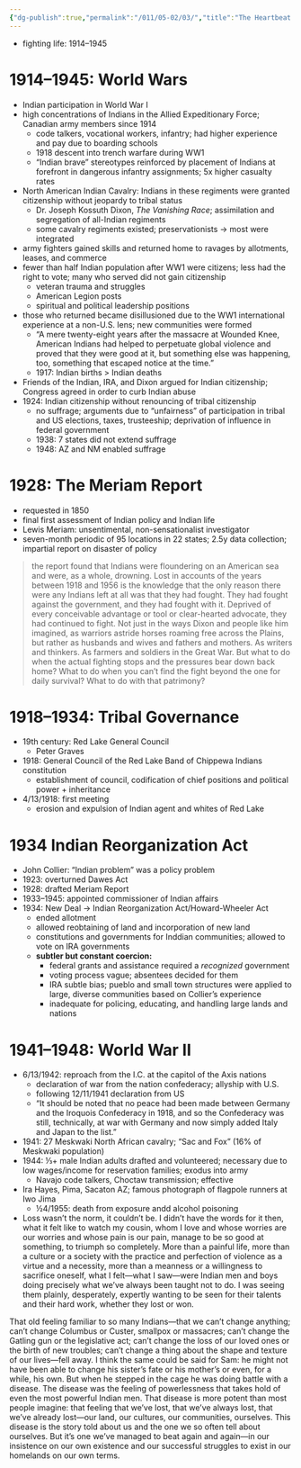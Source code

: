 ```yaml
---
{"dg-publish":true,"permalink":"/011/05-02/03/","title":"The Heartbeat of Wounded Knee, Chapter 3","tags":["ETHNS350"],"noteIcon":"1","created":"2024-09-26T13:45:04.162-07:00","updated":"2024-09-26T15:30:29.927-07:00"}
---
```


- fighting life: 1914–1945
# 1914–1945: World Wars
- Indian participation in World War I
- high concentrations of Indians in the Allied Expeditionary Force; Canadian army members since 1914
	- code talkers, vocational workers, infantry; had higher experience and pay due to boarding schools
	- 1918 descent into trench warfare during WW1
	- “Indian brave” stereotypes reinforced by placement of Indians at forefront in dangerous infantry assignments; 5x higher casualty rates
- North American Indian Cavalry: Indians in these regiments were granted citizenship without jeopardy to tribal status
	- Dr. Joseph Kossuth Dixon, *The Vanishing Race*; assimilation and segregation of all-Indian regiments
	- some cavalry regiments existed; preservationists → most were integrated
- army fighters gained skills and returned home to ravages by allotments, leases, and commerce
- fewer than half Indian population after WW1 were citizens; less had the right to vote; many who served did not gain citizenship
	- veteran trauma and struggles
	- American Legion posts
	- spiritual and political leadership positions
- those who returned became disillusioned due to the WW1 international experience at a non-U.S. lens; new communities were formed
	- “A mere twenty-eight years after the massacre at Wounded Knee, American Indians had helped to perpetuate global violence and proved that they were good at it, but something else was happening, too, something that escaped notice at the time.”
	- 1917: Indian births > Indian deaths
- Friends of the Indian, IRA, and Dixon argued for Indian citizenship; Congress agreed in order to curb Indian abuse
- 1924: Indian citizenship without renouncing of tribal citizenship
	- no suffrage; arguments due to “unfairness” of participation in tribal and US elections, taxes, trusteeship; deprivation of influence in federal government
	- 1938: 7 states did not extend suffrage
	- 1948: AZ and NM enabled suffrage
# 1928: The Meriam Report
- requested in 1850
- final first assessment of Indian policy and Indian life
- Lewis Meriam: unsentimental, non-sensationalist investigator
- seven-month periodic of 95 locations in 22 states; 2.5y data collection; impartial report on disaster of policy
> the report found that Indians were floundering on an American sea and were, as a whole, drowning. Lost in accounts of the years between 1918 and 1956 is the knowledge that the only reason there were any Indians left at all was that they had fought. They had fought against the government, and they had fought with it. Deprived of every conceivable advantage or tool or clear-hearted advocate, they had continued to fight. Not just in the ways Dixon and people like him imagined, as warriors astride horses roaming free across the Plains, but rather as husbands and wives and fathers and mothers. As writers and thinkers. As farmers and soldiers in the Great War. But what to do when the actual fighting stops and the pressures bear down back home? What to do when you can’t find the fight beyond the one for daily survival? What to do with that patrimony?
# 1918–1934: Tribal Governance
- 19th century: Red Lake General Council
	- Peter Graves
- 1918: General Council of the Red Lake Band of Chippewa Indians constitution
	- establishment of council, codification of chief positions and political power + inheritance
- 4/13/1918: first meeting
	- erosion and expulsion of Indian agent and whites of Red Lake
# 1934 Indian Reorganization Act
- John Collier: “Indian problem” was a policy problem
- 1923: overturned Dawes Act
- 1928: drafted Meriam Report
- 1933–1945: appointed commissioner of Indian affairs
- 1934: New Deal → Indian Reorganization Act/Howard-Wheeler Act
	- ended allotment
	- allowed reobtaining of land and incorporation of new land
	- constitutions and governments for Inddian communities; allowed to vote on IRA governments
	- **subtler but constant coercion:**
		- federal grants and assistance required a *recognized* government
		- voting process vague; absentees decided for them
		- IRA subtle bias; pueblo and small town structures were applied to large, diverse communities based on Collier’s experience
		- inadequate for policing, educating, and handling large lands and nations
# 1941–1948: World War II
- 6/13/1942: reproach from the I.C. at the capitol of the Axis nations
	- declaration of war from the nation confederacy; allyship with U.S.
	- following 12/11/1941 declaration from US
	- “It should be noted that no peace had been made between Germany and the Iroquois Confederacy in 1918, and so the Confederacy was still, technically, at war with Germany and now simply added Italy and Japan to the list.”
- 1941: 27 Meskwaki North African cavalry; “Sac and Fox” (16% of Meskwaki population)
- 1944: ⅓+ male Indian adults drafted and volunteered; necessary due to low wages/income for reservation families; exodus into army
	- Navajo code talkers, Choctaw transmission; effective
- Ira Hayes, Pima, Sacaton AZ; famous photograph of flagpole runners at Iwo Jima
	- ½4/1955: death from exposure andd alcohol poisoning
- Loss wasn’t the norm, it couldn’t be. I didn’t have the words for it then, what it felt like to watch my cousin, whom I love and whose worries are our worries and whose pain is our pain, manage to be so good at something, to triumph so completely. More than a painful life, more than a culture or a society with the practice and perfection of violence as a virtue and a necessity, more than a meanness or a willingness to sacrifice oneself, what I felt—what I saw—were Indian men and boys doing precisely what we’ve always been taught not to do. I was seeing them plainly, desperately, expertly wanting to be seen for their talents and their hard work, whether they lost or won.

That old feeling familiar to so many Indians—that we can’t change anything; can’t change Columbus or Custer, smallpox or massacres; can’t change the Gatling gun or the legislative act; can’t change the loss of our loved ones or the birth of new troubles; can’t change a thing about the shape and texture of our lives—fell away. I think the same could be said for Sam: he might not have been able to change his sister’s fate or his mother’s or even, for a while, his own. But when he stepped in the cage he was doing battle with a disease. The disease was the feeling of powerlessness that takes hold of even the most powerful Indian men. That disease is more potent than most people imagine: that feeling that we’ve lost, that we’ve always lost, that we’ve already lost—our land, our cultures, our communities, ourselves. This disease is the story told about us and the one we so often tell about ourselves. But it’s one we’ve managed to beat again and again—in our insistence on our own existence and our successful struggles to exist in our homelands on our own terms.